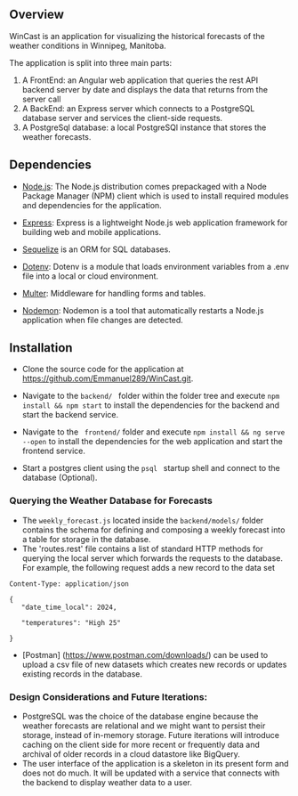 ## Overview
WinCast is an application for visualizing the historical forecasts of the weather conditions in Winnipeg, Manitoba.

The application is split into three main parts:
1. A FrontEnd: an Angular web application that queries the rest API backend server by date and displays the data that returns from the server call
2. A BackEnd: an Express server which connects to a PostgreSQL database server and services the client-side requests.
3. A PostgreSql database: a local PostgreSQl instance that stores the weather forecasts.


## Dependencies

- [Node.js](https://nodejs.org/en): The Node.js distribution comes prepackaged with a Node Package Manager (NPM) client which is used to install required modules and    dependencies for the application.

- [Express](https://www.npmjs.com/package/express): Express is a lightweight Node.js web application framework for building web and mobile applications.

- [Sequelize](https://sequelize.org/) is an ORM for SQL databases.

- [Dotenv](https://www.npmjs.com/package/dotenv): Dotenv is a module that loads environment variables from a .env file into a local or cloud environment.

- [Multer](https://www.npmjs.com/search?q=multer): Middleware for handling forms and tables.

- [Nodemon](https://www.npmjs.com/package/nodemon): Nodemon is a tool that automatically restarts a Node.js application when file changes are detected.

## Installation

- Clone the source code for the application at https://github.com/Emmanuel289/WinCast.git.

- Navigate to the ```backend/ ``` folder within the folder tree and execute ``` npm install && npm start ``` to install the dependencies for the backend and start the backend service.

- Navigate to the ``` frontend/``` folder and execute ``` npm install && ng serve --open ``` to install the dependencies for the web application and start the frontend service.

- Start a postgres client using the ```psql ``` startup shell and connect to the database (Optional). 


### Querying the Weather Database for Forecasts
 - The `weekly_forecast.js` located inside the `backend/models/` folder contains the schema for defining and composing a weekly forecast into a table for storage in the database. 
 - The 'routes.rest' file contains a list of standard HTTP methods for querying the local server which forwards the requests to the database. For example, the following request adds a new record to the data set
 
 ``` POST http://localhost:8000/api/v0/forecasts 
Content-Type: application/json

{
    "date_time_local": 2024,

    "temperatures": "High 25"

}
```

 - [Postman] (https://www.postman.com/downloads/) can be used to upload a csv file of new datasets which creates new records or updates existing records in the database.


### Design Considerations and Future Iterations:

- PostgreSQL was the choice of the database engine because the weather forecasts are relational and we might want to persist their storage, instead of in-memory storage. Future iterations will introduce caching on the client side for more recent or frequently data and archival of older records in a cloud datastore like BigQuery. 
- The user interface of the application is a skeleton in its present form and does not do much. It will be updated with a service that connects with the backend to display weather data to a user.
